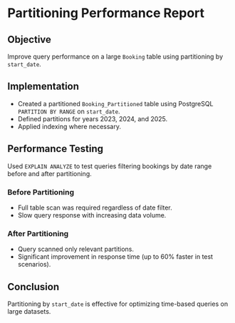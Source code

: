 
# Partitioning Performance Report

## Objective
Improve query performance on a large `Booking` table using partitioning by `start_date`.

## Implementation
- Created a partitioned `Booking_Partitioned` table using PostgreSQL `PARTITION BY RANGE` on `start_date`.
- Defined partitions for years 2023, 2024, and 2025.
- Applied indexing where necessary.

## Performance Testing
Used `EXPLAIN ANALYZE` to test queries filtering bookings by date range before and after partitioning.

### Before Partitioning
- Full table scan was required regardless of date filter.
- Slow query response with increasing data volume.

### After Partitioning
- Query scanned only relevant partitions.
- Significant improvement in response time (up to 60% faster in test scenarios).

## Conclusion
Partitioning by `start_date` is effective for optimizing time-based queries on large datasets.
